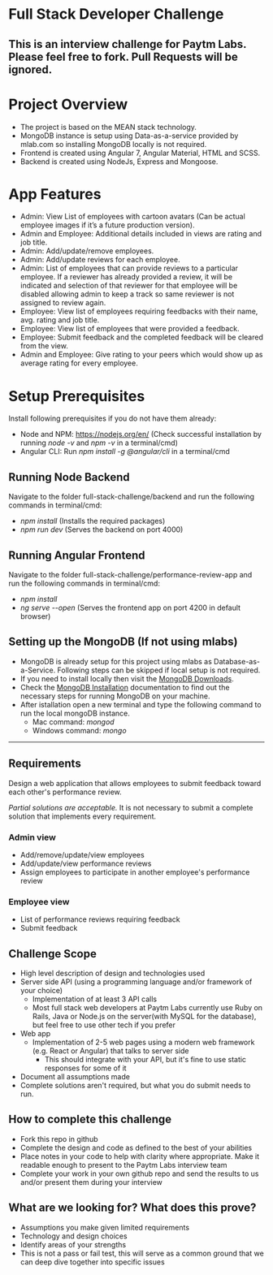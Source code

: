 # Full Stack Developer Challenge
This is an interview challenge for Paytm Labs. Please feel free to fork. Pull Requests will be ignored.
------------------------------------------------------------------------------------------------------------------------------
# Project Overview
* The project is based on the MEAN stack technology. 
* MongoDB instance is setup using Data-as-a-service provided by mlab.com so installing MongoDB locally is not required.
* Frontend is created using Angular 7, Angular Material, HTML and SCSS.
* Backend is created using NodeJs, Express and Mongoose.

# App Features

* Admin: View List of employees with cartoon avatars (Can be actual employee images if it’s a future production version).
* Admin and Employee: Additional details included in views are rating and job title.
* Admin: Add/update/remove employees.
* Admin: Add/update reviews for each employee.
* Admin: List of employees that can provide reviews to a particular employee. If a reviewer has already provided a review, it will be indicated and selection of that reviewer for that employee will be disabled allowing admin to keep a track so same reviewer is not assigned to review again.
* Employee: View list of employees requiring feedbacks with their name, avg. rating and job title.
* Employee: View list of employees that were provided a feedback.
* Employee: Submit feedback and the completed feedback will be cleared from the view.
* Admin and Employee: Give rating to your peers which would show up as average rating for every employee.

# Setup Prerequisites

Install following prerequisites if you do not have them already:
* Node and NPM: https://nodejs.org/en/ (Check successful installation by running *node -v* and *npm -v* in a terminal/cmd)
* Angular CLI: Run *npm install -g @angular/cli* in a terminal/cmd

## Running Node Backend

Navigate to the folder full-stack-challenge/backend and run the following commands in terminal/cmd:
* *npm install* (Installs the required packages) 
* *npm run dev* (Serves the backend on port 4000)
 
## Running Angular Frontend
Navigate to the folder full-stack-challenge/performance-review-app and run the following commands in terminal/cmd:
*	*npm install* 
*	*ng serve --open* (Serves the frontend app on port 4200 in default browser)

## Setting up the MongoDB (If not using mlabs)
* MongoDB is already setup for this project using mlabs as Database-as-a-Service. Following steps can be skipped if local setup is not required.
* If you need to install locally then visit the [MongoDB Downloads](https://www.mongodb.com/download-center/community?jmp=tutorials&_ga=2.216733855.867775932.1502387021-1711869881.1500135373).
* Check the [MongoDB Installation](https://docs.mongodb.com/manual/administration/install-community/) documentation to find out the necessary steps for running MongoDB on your machine.
* After istallation open a new terminal and type the following command to run the local mongoDB instance.
  * Mac command: *mongod*
  *	Windows command: *mongo*

------------------------------------------------------------------------------------------------------------------------------
## Requirements
Design a web application that allows employees to submit feedback toward each other's performance review.

*Partial solutions are acceptable.*  It is not necessary to submit a complete solution that implements every requirement.

### Admin view
* Add/remove/update/view employees
* Add/update/view performance reviews
* Assign employees to participate in another employee's performance review

### Employee view
* List of performance reviews requiring feedback
* Submit feedback

## Challenge Scope
* High level description of design and technologies used
* Server side API (using a programming language and/or framework of your choice)
  * Implementation of at least 3 API calls
  * Most full stack web developers at Paytm Labs currently use Ruby on Rails, Java or Node.js on the server(with MySQL for the database), but feel free to use other tech if you prefer
* Web app
  * Implementation of 2-5 web pages using a modern web framework (e.g. React or Angular) that talks to server side
    * This should integrate with your API, but it's fine to use static responses for some of it 
* Document all assumptions made
* Complete solutions aren't required, but what you do submit needs to run.

## How to complete this challenge
* Fork this repo in github
* Complete the design and code as defined to the best of your abilities
* Place notes in your code to help with clarity where appropriate. Make it readable enough to present to the Paytm Labs interview team
* Complete your work in your own github repo and send the results to us and/or present them during your interview

## What are we looking for? What does this prove?
* Assumptions you make given limited requirements
* Technology and design choices
* Identify areas of your strengths
* This is not a pass or fail test, this will serve as a common ground that we can deep dive together into specific issues
